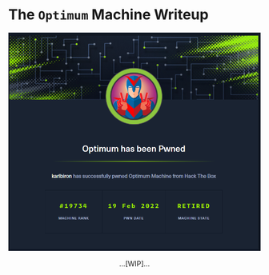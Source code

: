 # The `Optimum` Machine Writeup

![optimum_pwned](/assets/optimum_pwned.png)

<p align="center">
...[WIP]...
</p>